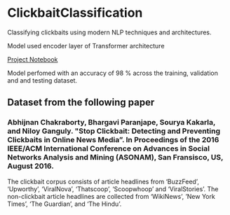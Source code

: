 # ClickbaitClassification
Classifying clickbaits using modern NLP techniques and architectures.

Model used encoder layer of Transformer architecture

[Project Notebook](https://github.com/MBadriNarayanan/ClickbaitClassification/blob/master/Clickbait.ipynb)

Model perfomed with an accuracy of 98 % across the training, validation and and testing dataset.

## Dataset from the following paper 

### Abhijnan Chakraborty, Bhargavi Paranjape, Sourya Kakarla, and Niloy Ganguly. "Stop Clickbait: Detecting and Preventing Clickbaits in Online News Media”. In Proceedings of the 2016 IEEE/ACM International Conference on Advances in Social Networks Analysis and Mining (ASONAM), San Fransisco, US, August 2016. 

The clickbait corpus consists of article headlines from ‘BuzzFeed’, ‘Upworthy’, ‘ViralNova’, ‘Thatscoop’, ‘Scoopwhoop’ and ‘ViralStories’. The non-clickbait article headlines are collected from ‘WikiNews’, ’New York Times’, ‘The Guardian’, and ‘The Hindu’.


